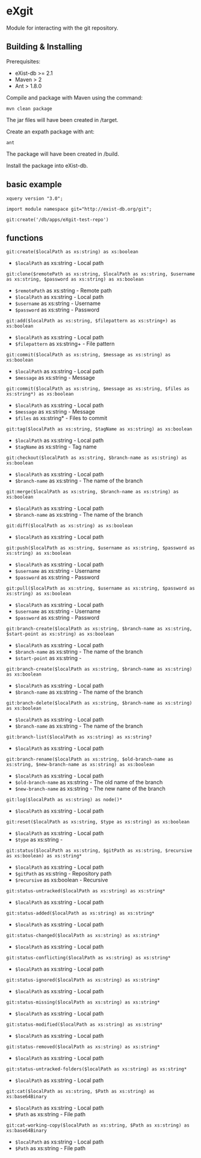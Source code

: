 
eXgit
=====

Module for interacting with the git repository.

Building & Installing
---------------------

Prerequisites:

- eXist-db >= 2.1
- Maven > 2
- Ant > 1.8.0


Compile and package with Maven using the command:

	mvn clean package
	
The jar files will have been created in /target.

Create an expath package with ant:

	ant

The package will have been created in /build.

Install the package into eXist-db.

basic example
-------------
```xquery
xquery version "3.0";

import module namespace git="http://exist-db.org/git";

git:create('/db/apps/eXgit-test-repo')
```


functions
---------

```xquery
git:create($localPath as xs:string) as xs:boolean
```

- `$localPath` as xs:string - Local path

```xquery
git:clone($remotePath as xs:string, $localPath as xs:string, $username as xs:string, $password as xs:string) as xs:boolean
```

- `$remotePath` as xs:string - Remote path
- `$localPath` as xs:string - Local path
- `$username` as xs:string - Username
- `$password` as xs:string - Password

```xquery
git:add($localPath as xs:string, $filepattern as xs:string+) as xs:boolean
```

- `$localPath` as xs:string - Local path
- `$filepattern` as xs:string+ - File pattern

```xquery
git:commit($localPath as xs:string, $message as xs:string) as xs:boolean
```

- `$localPath` as xs:string - Local path
- `$message` as xs:string - Message

```xquery
git:commit($localPath as xs:string, $message as xs:string, $files as xs:string*) as xs:boolean
```

- `$localPath` as xs:string - Local path
- `$message` as xs:string - Message
- `$files` as xs:string* - Files to commit

```xquery
git:tag($localPath as xs:string, $tagName as xs:string) as xs:boolean
```

- `$localPath` as xs:string - Local path
- `$tagName` as xs:string - Tag name

```xquery
git:checkout($localPath as xs:string, $branch-name as xs:string) as xs:boolean
```

- `$localPath` as xs:string - Local path
- `$branch-name` as xs:string - The name of the branch

```xquery
git:merge($localPath as xs:string, $branch-name as xs:string) as xs:boolean
```

- `$localPath` as xs:string - Local path
- `$branch-name` as xs:string - The name of the branch

```xquery
git:diff($localPath as xs:string) as xs:boolean
```

- `$localPath` as xs:string - Local path

```xquery
git:push($localPath as xs:string, $username as xs:string, $password as xs:string) as xs:boolean
```

- `$localPath` as xs:string - Local path
- `$username` as xs:string - Username
- `$password` as xs:string - Password

```xquery
git:pull($localPath as xs:string, $username as xs:string, $password as xs:string) as xs:boolean
```

- `$localPath` as xs:string - Local path
- `$username` as xs:string - Username
- `$password` as xs:string - Password

```xquery
git:branch-create($localPath as xs:string, $branch-name as xs:string, $start-point as xs:string) as xs:boolean
```

- `$localPath` as xs:string - Local path
- `$branch-name` as xs:string - The name of the branch
- `$start-point` as xs:string - 

```xquery
git:branch-create($localPath as xs:string, $branch-name as xs:string) as xs:boolean
```

- `$localPath` as xs:string - Local path
- `$branch-name` as xs:string - The name of the branch

```xquery
git:branch-delete($localPath as xs:string, $branch-name as xs:string) as xs:boolean
```

- `$localPath` as xs:string - Local path
- `$branch-name` as xs:string - The name of the branch

```xquery
git:branch-list($localPath as xs:string) as xs:string?
```

- `$localPath` as xs:string - Local path

```xquery
git:branch-rename($localPath as xs:string, $old-branch-name as xs:string, $new-branch-name as xs:string) as xs:boolean
```

- `$localPath` as xs:string - Local path
- `$old-branch-name` as xs:string - The old name of the branch
- `$new-branch-name` as xs:string - The new name of the branch

```xquery
git:log($localPath as xs:string) as node()*
```

- `$localPath` as xs:string - Local path

```xquery
git:reset($localPath as xs:string, $type as xs:string) as xs:boolean
```

- `$localPath` as xs:string - Local path
- `$type` as xs:string - 

```xquery
git:status($localPath as xs:string, $gitPath as xs:string, $recursive as xs:boolean) as xs:string*
```

- `$localPath` as xs:string - Local path
- `$gitPath` as xs:string - Repository path
- `$recursive` as xs:boolean - Recursive

```xquery
git:status-untracked($localPath as xs:string) as xs:string*
```

- `$localPath` as xs:string - Local path

```xquery
git:status-added($localPath as xs:string) as xs:string*
```

- `$localPath` as xs:string - Local path

```xquery
git:status-changed($localPath as xs:string) as xs:string*
```

- `$localPath` as xs:string - Local path

```xquery
git:status-conflicting($localPath as xs:string) as xs:string*
```

- `$localPath` as xs:string - Local path

```xquery
git:status-ignored($localPath as xs:string) as xs:string*
```

- `$localPath` as xs:string - Local path

```xquery
git:status-missing($localPath as xs:string) as xs:string*
```

- `$localPath` as xs:string - Local path

```xquery
git:status-modified($localPath as xs:string) as xs:string*
```

- `$localPath` as xs:string - Local path

```xquery
git:status-removed($localPath as xs:string) as xs:string*
```

- `$localPath` as xs:string - Local path

```xquery
git:status-untracked-folders($localPath as xs:string) as xs:string*
```

- `$localPath` as xs:string - Local path

```xquery
git:cat($localPath as xs:string, $Path as xs:string) as xs:base64Binary
```

- `$localPath` as xs:string - Local path
- `$Path` as xs:string - File path

```xquery
git:cat-working-copy($localPath as xs:string, $Path as xs:string) as xs:base64Binary
```

- `$localPath` as xs:string - Local path
- `$Path` as xs:string - File path
